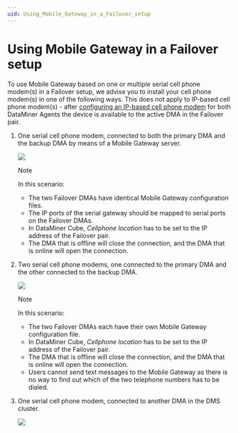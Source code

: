 ```yaml
---
uid: Using_Mobile_Gateway_in_a_Failover_setup
---
```


# Using Mobile Gateway in a Failover setup

To use Mobile Gateway based on one or multiple serial cell phone modem(s) in a Failover setup, we advise you to install your cell phone modem(s) in one of the following ways. This does not apply to IP-based cell phone modem(s) - after [configuring an IP-based cell phone modem](xref:Configuring_an_IP-based_cell_phone_modem) for both DataMiner Agents the device is available to the active DMA in the Failover pair.

1. One serial cell phone modem, connected to both the primary DMA and the backup DMA by means of a Mobile Gateway server.

    ![](~/user-guide/images/mobile_gateway_failover_1.jpg)

    > [!NOTE]
    > In this scenario:
    > - The two Failover DMAs have identical Mobile Gateway configuration files.
    > - The IP ports of the serial gateway should be mapped to serial ports on the Failover DMAs.
    > - In DataMiner Cube, *Cellphone location* has to be set to the IP address of the Failover pair.
    > - The DMA that is offline will close the connection, and the DMA that is online will open the connection.

2. Two serial cell phone modems, one connected to the primary DMA and the other connected to the backup DMA.

    ![](~/user-guide/images/mobile_gateway_failover_2.jpg)

    > [!NOTE]
    > In this scenario:
    > - The two Failover DMAs each have their own Mobile Gateway configuration file.
    > - In DataMiner Cube, *Cellphone location* has to be set to the IP address of the Failover pair.
    > - The DMA that is offline will close the connection, and the DMA that is online will open the connection.
    > - Users cannot send text messages to the Mobile Gateway as there is no way to find out which of the two telephone numbers has to be dialed.

3. One serial cell phone modem, connected to another DMA in the DMS cluster.

    ![](~/user-guide/images/mobile_gateway_failover_3.jpg)
